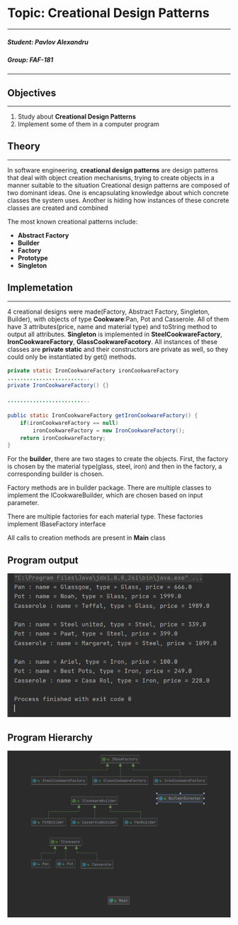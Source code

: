 # Topic: Creational Design Patterns
****
##### Student: Pavlov Alexandru
##### Group: FAF-181
****
## Objectives
****
1. Study about **Creational Design Patterns**
2. Implement some of them in a computer program
## Theory
****
In software engineering, **creational design patterns** are design patterns that deal with object creation mechanisms, trying to create objects in a manner suitable to the situation
Creational design patterns are composed of two dominant ideas. One is encapsulating knowledge about which concrete classes the system uses. Another is hiding how instances of these concrete classes are created and combined

The most known creational patterns include:
 * **Abstract Factory**
 * **Builder**
 * **Factory**
 * **Prototype**
 * **Singleton**

## Implemetation
****
4 creational designs were made(Factory, Abstract Factory, Singleton, Builder), with objects of type **Cookware**:Pan, Pot and Casserole. All of them have 3 attributes(price, name and material type) and toString method to output all attributes.
**Singleton** is implemented in **SteelCookwareFactory**, **IronCookwareFactory**, **GlassCookwareFacotory**. All instances of these classes are **private static** and their constructors are private as well, so they could only be instantiated by get() methods.
```java
private static IronCookwareFactory ironCookwareFactory
..........................
private IronCookwareFactory() {}

..........................

public static IronCookwareFactory getIronCookwareFactory() {
    if(ironCookwareFactory == null)
        ironCookwareFactory = new IronCookwareFactory();
    return ironCookwareFactory;
}
```
For the **builder**, there are two stages to create the objects. First, the factory is chosen by the material type(glass, steel, iron) and then in the factory, a corresponding builder is chosen.

Factory methods are in builder package. There are multiple classes to implement the ICookwareBuilder, which are chosen based on input parameter.

There are multiple factories for each material type. These factories implement IBaseFactory interface

All calls to creation methods are present in **Main** class

## Program output
![output](https://github.com/Sdude225/TMPS/blob/main/images/output.png)
## Program Hierarchy
![structure](https://github.com/Sdude225/TMPS/blob/main/images/structure.png)
